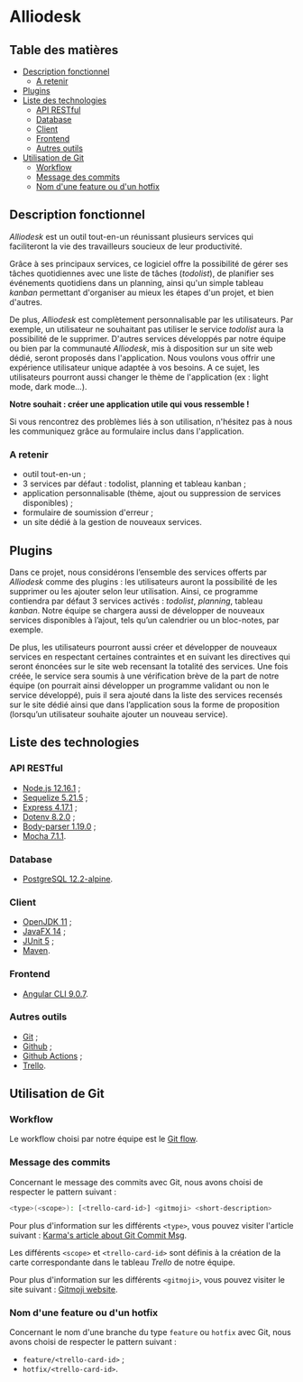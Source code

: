# Alliodesk


## Table des matières

- [Description fonctionnel](#description-fonctionnel)
    - [A retenir](#a-retenir)
- [Plugins](#plugins)
- [Liste des technologies](#liste-des-technologies)
    - [API RESTful](#api-restful)
    - [Database](#database)
    - [Client](#client)
    - [Frontend](#frontend)
    - [Autres outils](#autres-outils)
- [Utilisation de Git](#utilisation-de-git)
    - [Workflow](#workflow)
    - [Message des commits](#message-des-commits)
    - [Nom d'une feature ou d'un hotfix](#nom-dune-feature-ou-dun-hotfix)


## Description fonctionnel

*Alliodesk* est un outil tout-en-un réunissant plusieurs services qui faciliteront
la vie des travailleurs soucieux de leur productivité.

Grâce à ses principaux services, ce logiciel offre la possibilité de gérer ses
tâches quotidiennes avec une liste de tâches (*todolist*), de planifier ses événements
quotidiens dans un planning, ainsi qu'un simple tableau *kanban* permettant
d'organiser au mieux les étapes d'un projet, et bien d'autres.

De plus, *Alliodesk* est complètement personnalisable par les utilisateurs. 
Par exemple, un utilisateur ne souhaitant pas utiliser le service *todolist* aura 
la possibilité de le supprimer. 
D'autres services développés par notre équipe ou bien par la communauté *Alliodesk*, 
mis à disposition sur un site web dédié, seront proposés dans l'application. 
Nous voulons vous offrir une expérience utilisateur unique adaptée 
à vos besoins. 
A ce sujet, les utilisateurs pourront aussi changer le thème de l'application 
(ex : light mode, dark mode...).

**Notre souhait : créer une application utile qui vous ressemble !**

Si vous rencontrez des problèmes liés à son utilisation, n'hésitez pas à nous 
les communiquez grâce au formulaire inclus dans l'application.


### A retenir

- outil tout-en-un ;
- 3 services par défaut : todolist, planning et tableau kanban ;
- application personnalisable (thème, ajout ou suppression de services disponibles) ;
- formulaire de soumission d'erreur ;
- un site dédié à la gestion de nouveaux services.


## Plugins

Dans ce projet, nous considérons l’ensemble des services offerts par *Alliodesk* comme 
des plugins : les utilisateurs auront la possibilité de les supprimer ou les ajouter 
selon leur utilisation. Ainsi, ce programme contiendra par défaut 3 services activés : 
*todolist*, *planning*, tableau *kanban*. 
Notre équipe se chargera aussi de développer de nouveaux services disponibles à l’ajout, 
tels qu’un calendrier ou un bloc-notes, par exemple.

De plus, les utilisateurs pourront aussi créer et développer de nouveaux services en 
respectant certaines contraintes et en suivant les directives qui seront énoncées sur 
le site web recensant la totalité des services. 
Une fois créée, le service sera soumis à une vérification brève de la part de notre 
équipe (on pourrait ainsi développer un programme validant ou non le service développé), 
puis il sera ajouté dans la liste des services recensés sur le site dédié ainsi que 
dans l’application sous la forme de proposition (lorsqu’un utilisateur souhaite ajouter 
un nouveau service).


## Liste des technologies

### API RESTful

- [Node.js 12.16.1](https://nodejs.org/en/) ;
- [Sequelize 5.21.5](https://www.npmjs.com/package/sequelize/v/5.21.5) ;
- [Express 4.17.1](https://www.npmjs.com/package/express/v/4.17.1) ;
- [Dotenv 8.2.0](https://www.npmjs.com/package/dotenv/v/8.2.0) ;
- [Body-parser 1.19.0](https://www.npmjs.com/package/body-parser/v/1.19.0) ;
- [Mocha 7.1.1](https://www.npmjs.com/package/mocha/v/7.1.1).


### Database

- [PostgreSQL 12.2-alpine](https://hub.docker.com/_/postgres).


### Client

- [OpenJDK 11](https://adoptopenjdk.net/?variant=openjdk11&jvmVariant=hotspot) ;
- [JavaFX 14](https://openjfx.io/) ;
- [JUnit 5](https://junit.org/junit5/) ;
- [Maven](https://maven.apache.org/).


### Frontend

- [Angular CLI 9.0.7](https://www.npmjs.com/package/@angular/cli/v/9.0.7).


### Autres outils

- [Git](https://git-scm.com/) ;
- [Github](https://github.com/) ;
- [Github Actions](https://github.com/features/actions) ;
- [Trello](https://trello.com/fr).


## Utilisation de Git

### Workflow

Le workflow choisi par notre équipe est le 
[Git flow](https://nvie.com/posts/a-successful-git-branching-model/).


### Message des commits

Concernant le message des commits avec Git, nous avons choisi de respecter
le pattern suivant :

```bash
<type>(<scope>): [<trello-card-id>] <gitmoji> <short-description>
```

Pour plus d'information sur les différents `<type>`,
vous pouvez visiter l'article suivant : 
[Karma's article about Git Commit Msg](http://karma-runner.github.io/4.0/dev/git-commit-msg.html).

Les différents `<scope>` et `<trello-card-id>` sont définis à la création de la carte
correspondante dans le tableau *Trello* de notre équipe.

Pour plus d'information sur les différents `<gitmoji>`,
vous pouvez visiter le site suivant : 
[Gitmoji website](https://gitmoji.carloscuesta.me/).


### Nom d'une feature ou d'un hotfix

Concernant le nom d'une branche du type `feature` ou `hotfix` avec Git, nous avons
choisi de respecter le pattern suivant :
- `feature/<trello-card-id>` ;
- `hotfix/<trello-card-id>`.

